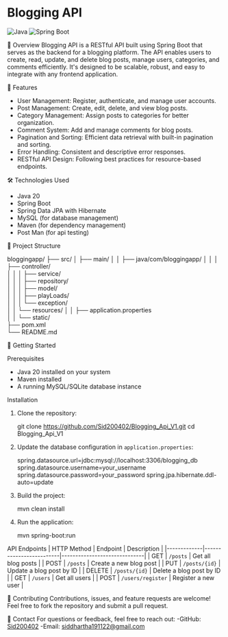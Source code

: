 
# Blogging API

![Java](https://img.shields.io/badge/Java-v20-orange)
![Spring Boot](https://img.shields.io/badge/Spring%20Boot-v3.0.0-green)

📖 Overview
Blogging API is a RESTful API built using Spring Boot that serves as the backend for a blogging platform. The API enables users to create, read, update, and delete blog posts, manage users, categories, and comments efficiently. It's designed to be scalable, robust, and easy to integrate with any frontend application.

🚀 Features
- User Management: Register, authenticate, and manage user accounts.
- Post Management: Create, edit, delete, and view blog posts.
- Category Management: Assign posts to categories for better organization.
- Comment System: Add and manage comments for blog posts.
- Pagination and Sorting: Efficient data retrieval with built-in pagination and sorting.
- Error Handling: Consistent and descriptive error responses.
- RESTful API Design: Following best practices for resource-based endpoints.

 🛠️ Technologies Used
- Java 20
- Spring Boot
- Spring Data JPA with Hibernate
- MySQL (for database management)
- Maven (for dependency management)
- Post Man (for api testing)

📂 Project Structure

bloggingapp/
├── src/
│   ├── main/
│   │   ├── java/com/bloggingapp/
│   │   │   ├── controller/        
│   │   │   ├── service/            
│   │   │   ├── repository/         
│   │   │   ├── model/              
│   │   │   ├── playLoads/         
│   │   │   └── exception/          
│   │   └── resources/
│   │       ├── application.properties  
│   │       └── static/                 
├── pom.xml          
└── README.md         


🌟 Getting Started

 Prerequisites
- Java 20 installed on your system
- Maven installed
- A running MySQL/SQLite database instance

 Installation
1. Clone the repository:
   
   git clone https://github.com/Sid200402/Blogging_Api_V1.git
   cd Blogging_Api_V1
   

2. Update the database configuration in `application.properties`:
   
   spring.datasource.url=jdbc:mysql://localhost:3306/blogging_db
   spring.datasource.username=your_username
   spring.datasource.password=your_password
   spring.jpa.hibernate.ddl-auto=update
   

3. Build the project:
  
   mvn clean install
 

4. Run the application:
 
   mvn spring-boot:run
  

API Endpoints
| HTTP Method | Endpoint                | Description                  |
|-------------|-------------------------|------------------------------|
| GET         | `/posts`               | Get all blog posts           |
| POST        | `/posts`               | Create a new blog post       |
| PUT         | `/posts/{id}`          | Update a blog post by ID     |
| DELETE      | `/posts/{id}`          | Delete a blog post by ID     |
| GET         | `/users`               | Get all users                |
| POST        | `/users/register`      | Register a new user          |



🤝 Contributing
Contributions, issues, and feature requests are welcome! Feel free to fork the repository and submit a pull request.


💬 Contact
For questions or feedback, feel free to reach out:
-GitHub: [Sid200402](https://github.com/Sid200402)
-Email: siddhartha191122@gmail.com

